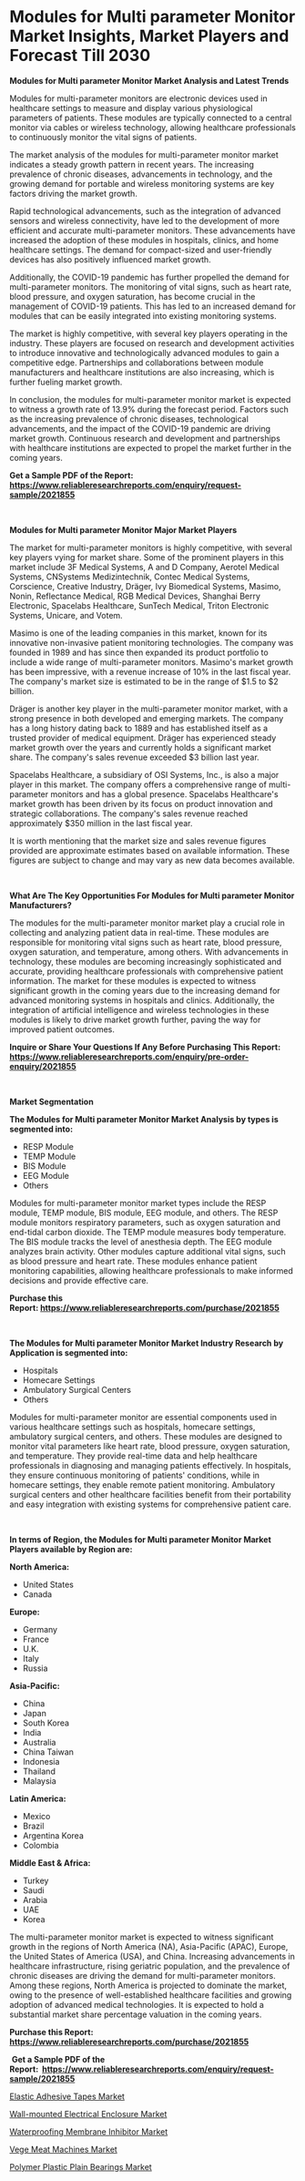<p><h1>Modules for Multi parameter Monitor Market Insights, Market Players and Forecast Till 2030</h1></p><p><strong>Modules for Multi parameter Monitor Market Analysis and Latest Trends</strong></p>
<p><p>Modules for multi-parameter monitors are electronic devices used in healthcare settings to measure and display various physiological parameters of patients. These modules are typically connected to a central monitor via cables or wireless technology, allowing healthcare professionals to continuously monitor the vital signs of patients.</p><p>The market analysis of the modules for multi-parameter monitor market indicates a steady growth pattern in recent years. The increasing prevalence of chronic diseases, advancements in technology, and the growing demand for portable and wireless monitoring systems are key factors driving the market growth.</p><p>Rapid technological advancements, such as the integration of advanced sensors and wireless connectivity, have led to the development of more efficient and accurate multi-parameter monitors. These advancements have increased the adoption of these modules in hospitals, clinics, and home healthcare settings. The demand for compact-sized and user-friendly devices has also positively influenced market growth.</p><p>Additionally, the COVID-19 pandemic has further propelled the demand for multi-parameter monitors. The monitoring of vital signs, such as heart rate, blood pressure, and oxygen saturation, has become crucial in the management of COVID-19 patients. This has led to an increased demand for modules that can be easily integrated into existing monitoring systems.</p><p>The market is highly competitive, with several key players operating in the industry. These players are focused on research and development activities to introduce innovative and technologically advanced modules to gain a competitive edge. Partnerships and collaborations between module manufacturers and healthcare institutions are also increasing, which is further fueling market growth.</p><p>In conclusion, the modules for multi-parameter monitor market is expected to witness a growth rate of 13.9% during the forecast period. Factors such as the increasing prevalence of chronic diseases, technological advancements, and the impact of the COVID-19 pandemic are driving market growth. Continuous research and development and partnerships with healthcare institutions are expected to propel the market further in the coming years.</p></p>
<p><strong>Get a Sample PDF of the Report:&nbsp; <a href="https://www.reliableresearchreports.com/enquiry/request-sample/2021855">https://www.reliableresearchreports.com/enquiry/request-sample/2021855</a></strong></p>
<p>&nbsp;</p>
<p><strong>Modules for Multi parameter Monitor Major Market Players</strong></p>
<p><p>The market for multi-parameter monitors is highly competitive, with several key players vying for market share. Some of the prominent players in this market include 3F Medical Systems, A and D Company, Aerotel Medical Systems, CNSystems Medizintechnik, Contec Medical Systems, Corscience, Creative Industry, Dräger, Ivy Biomedical Systems, Masimo, Nonin, Reflectance Medical, RGB Medical Devices, Shanghai Berry Electronic, Spacelabs Healthcare, SunTech Medical, Triton Electronic Systems, Unicare, and Votem.</p><p>Masimo is one of the leading companies in this market, known for its innovative non-invasive patient monitoring technologies. The company was founded in 1989 and has since then expanded its product portfolio to include a wide range of multi-parameter monitors. Masimo's market growth has been impressive, with a revenue increase of 10% in the last fiscal year. The company's market size is estimated to be in the range of $1.5 to $2 billion.</p><p>Dräger is another key player in the multi-parameter monitor market, with a strong presence in both developed and emerging markets. The company has a long history dating back to 1889 and has established itself as a trusted provider of medical equipment. Dräger has experienced steady market growth over the years and currently holds a significant market share. The company's sales revenue exceeded $3 billion last year.</p><p>Spacelabs Healthcare, a subsidiary of OSI Systems, Inc., is also a major player in this market. The company offers a comprehensive range of multi-parameter monitors and has a global presence. Spacelabs Healthcare's market growth has been driven by its focus on product innovation and strategic collaborations. The company's sales revenue reached approximately $350 million in the last fiscal year.</p><p>It is worth mentioning that the market size and sales revenue figures provided are approximate estimates based on available information. These figures are subject to change and may vary as new data becomes available.</p></p>
<p>&nbsp;</p>
<p><strong>What Are The Key Opportunities For Modules for Multi parameter Monitor Manufacturers?</strong></p>
<p><p>The modules for the multi-parameter monitor market play a crucial role in collecting and analyzing patient data in real-time. These modules are responsible for monitoring vital signs such as heart rate, blood pressure, oxygen saturation, and temperature, among others. With advancements in technology, these modules are becoming increasingly sophisticated and accurate, providing healthcare professionals with comprehensive patient information. The market for these modules is expected to witness significant growth in the coming years due to the increasing demand for advanced monitoring systems in hospitals and clinics. Additionally, the integration of artificial intelligence and wireless technologies in these modules is likely to drive market growth further, paving the way for improved patient outcomes.</p></p>
<p><strong>Inquire or Share Your Questions If Any Before Purchasing This Report: <a href="https://www.reliableresearchreports.com/enquiry/pre-order-enquiry/2021855">https://www.reliableresearchreports.com/enquiry/pre-order-enquiry/2021855</a></strong></p>
<p>&nbsp;</p>
<p><strong>Market Segmentation</strong></p>
<p><strong>The Modules for Multi parameter Monitor Market Analysis by types is segmented into:</strong></p>
<p><ul><li>RESP Module</li><li>TEMP Module</li><li>BIS Module</li><li>EEG Module</li><li>Others</li></ul></p>
<p><p>Modules for multi-parameter monitor market types include the RESP module, TEMP module, BIS module, EEG module, and others. The RESP module monitors respiratory parameters, such as oxygen saturation and end-tidal carbon dioxide. The TEMP module measures body temperature. The BIS module tracks the level of anesthesia depth. The EEG module analyzes brain activity. Other modules capture additional vital signs, such as blood pressure and heart rate. These modules enhance patient monitoring capabilities, allowing healthcare professionals to make informed decisions and provide effective care.</p></p>
<p><strong>Purchase this Report:&nbsp;<a href="https://www.reliableresearchreports.com/purchase/2021855">https://www.reliableresearchreports.com/purchase/2021855</a></strong></p>
<p>&nbsp;</p>
<p><strong>The Modules for Multi parameter Monitor Market Industry Research by Application is segmented into:</strong></p>
<p><ul><li>Hospitals</li><li>Homecare Settings</li><li>Ambulatory Surgical Centers</li><li>Others</li></ul></p>
<p><p>Modules for multi-parameter monitor are essential components used in various healthcare settings such as hospitals, homecare settings, ambulatory surgical centers, and others. These modules are designed to monitor vital parameters like heart rate, blood pressure, oxygen saturation, and temperature. They provide real-time data and help healthcare professionals in diagnosing and managing patients effectively. In hospitals, they ensure continuous monitoring of patients' conditions, while in homecare settings, they enable remote patient monitoring. Ambulatory surgical centers and other healthcare facilities benefit from their portability and easy integration with existing systems for comprehensive patient care.</p></p>
<p>&nbsp;</p>
<p><strong>In terms of Region, the Modules for Multi parameter Monitor Market Players available by Region are:</strong></p>
<p>
    <p> <strong> North America: </strong>
        <ul>
            <li>United States</li>
            <li>Canada</li>
        </ul>
        </p> 
    <p> <strong> Europe: </strong>
        <ul>
            <li>Germany</li>
            <li>France</li>
            <li>U.K.</li>
            <li>Italy</li>
            <li>Russia</li>
        </ul>
        </p> 
    <p> <strong> Asia-Pacific: </strong>
        <ul>
            <li>China</li>
            <li>Japan</li>
            <li>South Korea</li>
            <li>India</li>
            <li>Australia</li>
            <li>China Taiwan</li>
            <li>Indonesia</li>
            <li>Thailand</li>
            <li>Malaysia</li>
        </ul>
        </p> 
    <p> <strong> Latin America: </strong>
        <ul>
            <li>Mexico</li>
            <li>Brazil</li>
            <li>Argentina Korea</li>
            <li>Colombia</li>
        </ul>
        </p> 
    <p> <strong> Middle East & Africa: </strong>
        <ul>
            <li>Turkey</li>
            <li>Saudi</li>
            <li>Arabia</li>
            <li>UAE</li>
            <li>Korea</li>
        </ul>
    </p>
    </p>
<p><p>The multi-parameter monitor market is expected to witness significant growth in the regions of North America (NA), Asia-Pacific (APAC), Europe, the United States of America (USA), and China. Increasing advancements in healthcare infrastructure, rising geriatric population, and the prevalence of chronic diseases are driving the demand for multi-parameter monitors. Among these regions, North America is projected to dominate the market, owing to the presence of well-established healthcare facilities and growing adoption of advanced medical technologies. It is expected to hold a substantial market share percentage valuation in the coming years.</p></p>
<p><strong>Purchase this Report: <a href="https://www.reliableresearchreports.com/purchase/2021855">https://www.reliableresearchreports.com/purchase/2021855</a></strong></p>
<p>&nbsp;<strong>Get a Sample PDF of the Report:&nbsp;&nbsp;<a href="https://www.reliableresearchreports.com/enquiry/request-sample/2021855">https://www.reliableresearchreports.com/enquiry/request-sample/2021855</a></strong></p>
<p><strong></strong></p>
<p><p><a href="https://github.com/ChiragRP21/Market-Research-Report-List-1/blob/main/elastic-adhesive-tapes-market.md">Elastic Adhesive Tapes Market</a></p><p><a href="https://medium.com/@sylvanfahey/wall-mounted-electrical-enclosure-market-insight-market-trends-growth-forecasted-from-2023-to-4273f63c2260">Wall-mounted Electrical Enclosure Market</a></p><p><a href="https://medium.com/@walkersipes1943/waterproofing-membrane-inhibitor-market-outlook-industry-overview-and-forecast-2023-to-2030-d6a4419cac96">Waterproofing Membrane Inhibitor Market</a></p><p><a href="https://github.com/Chiragrp22/Market-Research-Report-List-1/blob/main/vege-meat-machines-market.md">Vege Meat Machines Market</a></p><p><a href="https://medium.com/@juliusadams1991/polymer-plastic-plain-bearings-market-size-and-market-trends-complete-industry-overview-2023-to-def07e14a69a">Polymer Plastic Plain Bearings Market</a></p></p>
